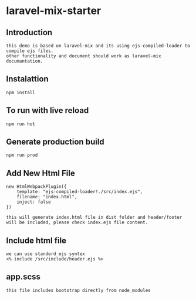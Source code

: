 # laravel-mix-starter

## Introduction
    this demo is based on laravel-mix and its using ejs-compiled-loader to compile ejs files.
    other functionality and document should work as laravel-mix documantation.

## Instalattion
    npm install

## To run with live reload
    npm run hot

## Generate production build
    npm run prod

## Add New Html File

    new HtmlWebpackPlugin({
        template: "ejs-compiled-loader!./src/index.ejs",
        filename: "index.html",
        inject: false
    })

    this will generate index.html file in dist folder and header/footer will be included, please check index.ejs file content.

## Include html file
    we can use standerd ejs syntex
    <% include /src/include/header.ejs %>

## app.scss
    this file includes bootstrap directly from node_modules